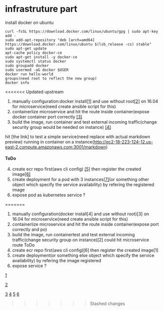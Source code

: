 infrastruture part
=====================
install docker on ubuntu
```
curl -fsSL https://download.docker.com/linux/ubuntu/gpg | sudo apt-key add -
sudo add-apt-repository "deb [arch=amd64] https://download.docker.com/linux/ubuntu $(lsb_release -cs) stable"
sudo apt-get update
apt-cache policy docker-ce
sudo apt-get install -y docker-ce
sudo systemctl status docker
sudo groupadd docker
sudo usermod -aG docker $USER
docker run hello-world
groups(need root to reflect the new group)
docker info
```

<<<<<<< Updated upstream
1. manually configuration:docker install[[1]](https://docs.docker.com/install/linux/docker-ce/ubuntu/) and use without root[[2]](https://docs.docker.com/install/linux/linux-postinstall/) on 16.04 for microservice(need create ansible script for this)
2. containerlize microservice and hit the route inside container(expose docker container port correctly [[3]](https://stackoverflow.com/questions/33379393/docker-env-vs-run-export)
3. build the image, run container and test external incoming traffic(change security group would be needed on instance)
[[4]](https://docs.aws.amazon.com/AWSEC2/latest/UserGuide/using-network-security.html) 

hit [the link] to test a simple service(need replace with actual markdown preview) running in container on a instance(http://ec2-18-223-124-12.us-east-2.compute.amazonaws.com:3001/markdown)

#### ToDo

4. create ecr repo first(aws cli config) 
[[5]](https://docs.aws.amazon.com/cli/latest/userguide/cli-chap-configure.html#cli-quick-configuration) then register the created image[[6]](https://docs.aws.amazon.com/AmazonECR/latest/userguide/docker-basics.html)
5. create deployment for a pod with 3 instances[[7]](https://kubernetes.io/docs/concepts/workloads/controllers/deployment/)(or something other object which specify the service availability) by refering the registered image
6. expose pod as kubernetes service ?





=======
1. manually configuration(docker install[4] and use without root)[3] on 16.04 for microservice(need create ansible script for this)
2. containerlize microservice and hit the route inside container(expose port correctly and po)
3. build the image, run containertest and test external incoming traffic(change security group on instance)[2] could hit microservice route
ToDo
4. create ecr repo first(aws cli config)[6] then register the created image[1] 
5. create deployment(or something else object which specify the service availability) by refering the image registered
6. expose service ?

[1](https://docs.aws.amazon.com/AmazonECR/latest/userguide/docker-basics.html)

[2](https://docs.aws.amazon.com/AWSEC2/latest/UserGuide/using-network-security.html)

[3](https://docs.docker.com/install/linux/linux-postinstall/)
[4](https://docs.docker.com/install/linux/docker-ce/ubuntu/)
[5](https://stackoverflow.com/questions/33379393/docker-env-vs-run-export)
[6](https://docs.aws.amazon.com/cli/latest/userguide/cli-chap-configure.html#cli-quick-configuration)
>>>>>>> Stashed changes
